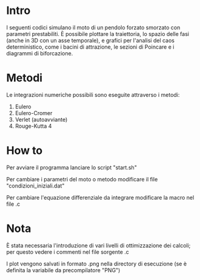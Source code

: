 # Intro
I seguenti codici simulano il moto di un pendolo forzato smorzato con parametri prestabiliti.
È possibile plottare la traiettoria, lo spazio delle fasi (anche in 3D con un asse temporale), e grafici per l'analisi del caos deterministico, come i bacini di attrazione, le sezioni di Poincare e i diagrammi di biforcazione.

# Metodi
Le integrazioni numeriche possibili sono eseguite attraverso i metodi:
1) Eulero
2) Eulero-Cromer
3) Verlet (autoavviante)
4) Rouge-Kutta 4

# How to
Per avviare il programma lanciare lo script "start.sh"

Per cambiare i parametri del moto o metodo modificare il file "condizioni_iniziali.dat"

Per cambiare l'equazione differenziale da integrare modificare la macro nel file .c

# Nota
È stata necessaria l'introduzione di vari livelli di ottimizzazione dei calcoli;
per questo vedere i commenti nel file sorgente .c

I plot vengono salvati in formato .png nella directory di esecuzione (se è definita la variabile da precompilatore "PNG")
